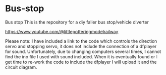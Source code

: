 # Bus-stop
Bus stop
This is the repository for a diy faller bus stop/vehicle diverter

https://www.youtube.com/@littlepotteringmodelrailway

Please note:
I have included a link to the code which controls the direction servo and stopping servo, it does not include the connection of a dfplayer for sound.  Unfortunately, due to changing computers several times,  I cannot find the ino file I used with sound included.  When it is eventually found or I get time to re-work the code to include the dfplayer I will upload it and the circuit diagram.  
